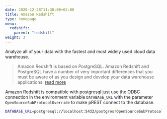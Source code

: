 ```yaml
---
date: 2020-12-28T11:30:00+03:00
title: Amazon Redshift
type: homepage
menu:
  redshift:
    parent: "redshift"
weight: 3
---
```


Analyze all of your data with the fastest and most widely used cloud data warehouse.

> Amazon Redshift is based on PostgreSQL. Amazon Redshift and PostgreSQL have a number of very important differences that you must be aware of as you design and develop your data warehouse applications.
> [read more](https://docs.aws.amazon.com/redshift/latest/dg/c_redshift-and-postgres-sql.html)

Amazon Redshift is compatible with postgresql just use the ODBC connection in the environment variable `DATABASE_URL` with the parameter `OpenSourceSubProtocolOverride` to make pREST connect to the database.

```sh
DATABASE_URL=postgresql://localhost:5432/postgres?OpenSourceSubProtocolOverride=true
```
